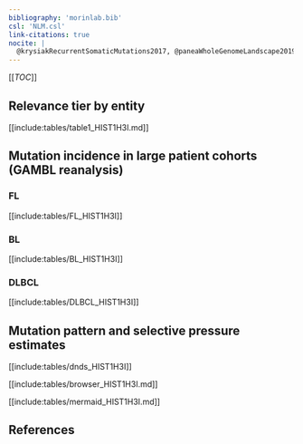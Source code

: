```yaml
---
bibliography: 'morinlab.bib'
csl: 'NLM.csl'
link-citations: true
nocite: |
  @krysiakRecurrentSomaticMutations2017, @paneaWholeGenomeLandscape2019, 
---
```

[[_TOC_]]


## Relevance tier by entity

[[include:tables/table1_HIST1H3I.md]]

## Mutation incidence in large patient cohorts (GAMBL reanalysis)

### FL
[[include:tables/FL_HIST1H3I]]

### BL
[[include:tables/BL_HIST1H3I]]

### DLBCL
[[include:tables/DLBCL_HIST1H3I]]

## Mutation pattern and selective pressure estimates

[[include:tables/dnds_HIST1H3I]]


[[include:tables/browser_HIST1H3I.md]]


[[include:tables/mermaid_HIST1H3I.md]]

## References

